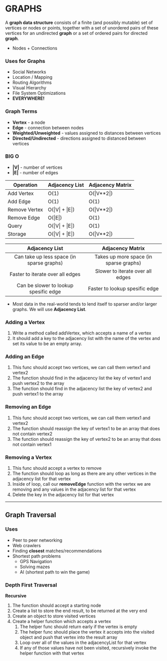 # GRAPHS

A **graph data structure** consists of a finite (and possibly mutable) set of vertices or nodes or points, together with a set of unordered pairs of these vertices for an undirected **graph** or a set of ordered pairs for directed **graph**.

- Nodes + Connections

### Uses for Graphs
- Social Networks
- Location / Mapping
- Routing Algorithms
- Visual Hierarchy
- File System Optimizations
- **EVERYWHERE!**

### Graph Terms
- **Vertex** - a node
- **Edge** - connection between nodes
- **Weighted/Unweighted** - values assigned to distances between vertices
- **Directed/Undirected** - directions assigned to distanced between vertices

### BIG O
- **|V|** - number of vertices
- **|E|** - number of edges

|   Operation   | Adjacency List   | Adjacency Matrix |
|---------------|------------------|------------------|
| Add Vertex    |       O(1)       |    O(\|V**2\|)   |
|    Add Edge   |       O(1)       |       O(1)       |
| Remove Vertex | O(\|V\| + \|E\|) |    O(\|V**2\|)   |
|  Remove Edge  |     O(\|E\|)     |       O(1)       |
|     Query     | O(\|V\| + \|E\|) |       O(1)       |
|    Storage    | O(\|V\| + \|E\|) |    O(\|V**2\|)   |

|               Adjacency List              |            Adjacency Matrix            |
|:-----------------------------------------:|:--------------------------------------:|
| Can take up less space (in sparse graphs) | Takes up more space (in sparse graphs) |
|      Faster to iterate over all edges     |    Slower to iterate over all edges    |
|   Can be slower to lookup spesific edge   |     Faster to lookup spesific edge     |

- Most data in the real-world tends to lend itself to sparser and/or larger graphs. We will use **Adjacency List**.

### Adding a Vertex
1. Write a method called addVertex, which accepts a name of a vertex
2. It should add a key to the adjacency list with the name of the vertex and set its value to be an empty array.

### Adding an Edge
1. This func should accept two vertices, we can call them vertex1 and vertex2
2. The function should find in the adjacency list the key of vertex1 and push vertex2 to the array
3. The function should find in the adjacency list the key of vertex2 and push vertex1 to the array

### Removing an Edge
1. This func should accept two vertices, we can call them vertex1 and vertex2
2. The function should reassign the key of vertex1 to be an array that does not contain vertex2
3. The function should reassign the key of vertex2 to be an array that does not contain vertex1

### Removing a Vertex
1. This func should accept a vertex to remove
2. The function should loop as long as there are any other vertices in the adjacency list for that vertex
3. Inside of loop, call our **removeEdge** function with the vertex we are removing and any values in the adjacency list for that vertex
4. Delete the key in the adjacency list for that vertex

---

## Graph Traversal

### Uses
- Peer to peer networking
- Web crawlers
- Finding **closest** matches/recommendations
- Shortest path problems
    - GPS Navigation
    - Solving mazes
    - AI (shortest path to win the game)

### Depth First Traversal
**Recursive**
1. The function should accept a starting node
2. Create a list to store the end result, to be returned at the very end
3. Create an object to store visited vertices
4. Create a helper function which accepts a vertex
    1. The helper func should return early if the vertex is empty
    2. The helper func should place the vertex it accepts into the visited object and push that vertex into the result array
    3. Loop over all of the values in the adjacencyList for that vertex
    4. If any of those values have not been visited, recursively invoke the helper function with that vertex